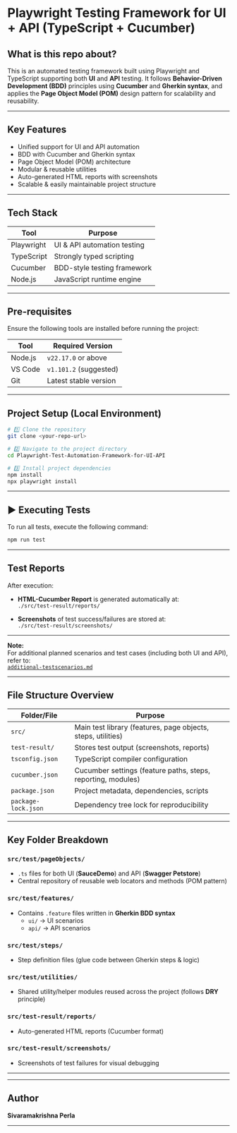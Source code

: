 #  Playwright Testing Framework for UI + API (TypeScript + Cucumber)

## What is this repo about?

This is an automated testing framework built using Playwright and TypeScript supporting both **UI** and **API** testing. It follows **Behavior-Driven Development (BDD)** principles using **Cucumber** and **Gherkin syntax**, and applies the **Page Object Model (POM)** design pattern for scalability and reusability.

---

##  Key Features

-  Unified support for UI and API automation  
-  BDD with Cucumber and Gherkin syntax  
-  Page Object Model (POM) architecture  
-  Modular & reusable utilities  
-  Auto-generated HTML reports with screenshots  
-  Scalable & easily maintainable project structure  

---

## Tech Stack

| Tool        | Purpose                      |
|-------------|------------------------------|
| Playwright  | UI & API automation testing  |
| TypeScript  | Strongly typed scripting     |
| Cucumber    | BDD-style testing framework  |
| Node.js     | JavaScript runtime engine    |

---

## Pre-requisites

Ensure the following tools are installed before running the project:

| Tool       | Required Version     |
|------------|----------------------|
| Node.js    | `v22.17.0` or above  |
| VS Code    | `v1.101.2` (suggested) |
| Git        | Latest stable version |

---

##  Project Setup (Local Environment)

```bash
# 1️⃣ Clone the repository
git clone <your-repo-url>

# 2️⃣ Navigate to the project directory
cd Playwright-Test-Automation-Framework-for-UI-API

# 3️⃣ Install project dependencies
npm install
npx playwright install
```

---

## ▶️ Executing Tests

To run all tests, execute the following command:

```bash
npm run test
```

---

## Test Reports

After execution:

-  **HTML-Cucumber Report** is generated automatically at:  
  `./src/test-result/reports/`

-  **Screenshots** of test success/failures are stored at:  
  `./src/test-result/screenshots/`

---

 **Note:**  
For additional planned scenarios and test cases (including both UI and API), refer to:  
[`additional-testscenarios.md`](./additional-testscenarios.md)

---

##  File Structure Overview

| Folder/File             | Purpose                                                                |
|-------------------------|------------------------------------------------------------------------|
| `src/`                  | Main test library (features, page objects, steps, utilities)           |
| `test-result/`          | Stores test output (screenshots, reports)                              |
| `tsconfig.json`         | TypeScript compiler configuration                                      |
| `cucumber.json`         | Cucumber settings (feature paths, steps, reporting, modules)           |
| `package.json`          | Project metadata, dependencies, scripts                                |
| `package-lock.json`     | Dependency tree lock for reproducibility                               |

---

## Key Folder Breakdown

###  `src/test/pageObjects/`
- `.ts` files for both UI (**SauceDemo**) and API (**Swagger Petstore**)
- Central repository of reusable web locators and methods (POM pattern)

###  `src/test/features/`
- Contains `.feature` files written in **Gherkin BDD syntax**
  - `ui/` → UI scenarios
  - `api/` → API scenarios

###  `src/test/steps/`
- Step definition files (glue code between Gherkin steps & logic)

###  `src/test/utilities/`
- Shared utility/helper modules reused across the project (follows **DRY** principle)

###  `src/test-result/reports/`
- Auto-generated HTML reports (Cucumber format)

###  `src/test-result/screenshots/`
- Screenshots of test failures for visual debugging

---


---

##  Author

**Sivaramakrishna Perla**

---

